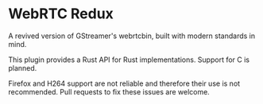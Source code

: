 # WebRTC Redux
A revived version of GStreamer's webrtcbin, built with modern standards in mind.

This plugin provides a Rust API for Rust implementations. Support for C is planned.

Firefox and H264 support are not reliable and therefore their use is not recommended. Pull requests to fix these issues are welcome.